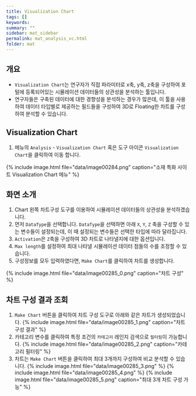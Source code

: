 ```yaml
---
title: Visualization Chart
tags: []
keywords:
summary: ""
sidebar: mat_sidebar
permalink: mat_analysis_vc.html
folder: mat
---
```


## 개요

- `Visualization Chart`는 연구자가 직접 파라미터로 x축, y축, z축을 구성하여 포털에 등록되어있는 시뮬레이션 데이터들의 상관성을 분석하는 툴입니다.
- 연구자들은 구축된 데이터에 대한 경향성을 분석하는 경우가 많은데, 이 툴을 사용하여 데이터 타입별로 제공하는 필드들을 구성하여 3D로 Floating한 차트를 구성하여 분석할 수 있습니다.

## Visualization Chart

1. 메뉴의 `Analysis` - `Visualization Chart` 혹은 도구 아이콘 `Visualization Chart`을 클릭하여 이동 합니다.

{% include image.html file="data/image00284.png" caption="소재 특화 사이트 Visualization Chart 메뉴" %}

## 화면 소개

1. Chart 왼쪽 차트구성 도구를 이용하여 시뮬레이션 데이터들의 상관성을 분석하겠습니다.
1. 먼저 `DataType`을 선택합니다. `DataType`을 선택하면 아래 `X`, `Y`, `Z` 축을 구성할 수 있는 변수들이 설정되는데, 이 때 설정되는 변수들은 선택한 타입에 따라 달라집니다.
1. `Activation`은 `Z`축을 구성하여 3D 차트로 나타낼지에 대한 옵션입니다.
1. `Max length`를 설정하여 최대 나타낼 시뮬레이션 데이터 점들의 수를 조정할 수 있습니다.
1. 구성정보를 모두 입력하였다면, `Make Chart`를 클릭하여 차트를 생성합니다. 

{% include image.html file="data/image00285_0.png" caption="차트 구성" %}

## 차트 구성 결과 조회

1. `Make Chart` 버튼을 클릭하여 차트 구성 도구로 아래와 같은 차트가 생성되었습니다.
    {% include image.html file="data/image00285_1.png" caption="차트 구성 결과" %}
1. 카테고리 변수를 클릭하여 특정 조건의 `카테고리` 레인지 검색으로 `필터링`이 가능합니다.
    {% include image.html file="data/image00285_2.png" caption="카테고리 필터링" %}
1. 차트는 `Make Chart` 버튼을 클릭하여 최대 3개까지 구성하여 비교 분석할 수 있습니다.
    {% include image.html file="data/image00285_3.png" %}
    {% include image.html file="data/image00285_4.png" %}
    {% include image.html file="data/image00285_5.png" caption="최대 3개 차트 구성 가능" %}